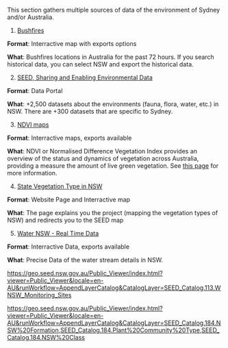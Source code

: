 This section gathers multiple sources of data of the environment of Sydney and/or Australia. 

1. [Bushfires](https://sentinel.ga.gov.au/#/) 

**Format**: Interractive map with exports options 

**What**: Bushfires locations in Australia for the past 72 hours. If you search historical data, you can select NSW and export the historical data. 


2. [SEED, Sharing and Enabling Environmental Data](https://datasets.seed.nsw.gov.au) 

**Format**: Data Portal 

**What**: +2,500 datasets about the environments (fauna, flora, water, etc.) in NSW. There are +300 datasets that are specific to Sydney. 


3. [NDVI maps](http://www.bom.gov.au/jsp/awap/ndvi/index.jsp)

**Format**: Interractive maps, exports available

**What**: NDVI or Normalised Difference Vegetation Index provides an overview of the status and dynamics of vegetation across Australia, providing a measure the amount of live green vegetation. See [this page](http://www.bom.gov.au/climate/austmaps/about-ndvi-maps.shtml) for more information. 


4. [State Vegetation Type in NSW](https://www.environment.nsw.gov.au/vegetation/state-vegetation-type-map.htm)

**Format**: Website Page and Interractive map 

**What**: The page explains you the project (mapping the vegetation types of NSW) and redirects you to the SEED map 

5. [Water NSW - Real Time Data](https://realtimedata.waternsw.com.au/)

**Format**: Interractive Data, exports available

**What**: Precise Data of the water stream details in NSW. 



https://geo.seed.nsw.gov.au/Public_Viewer/index.html?viewer=Public_Viewer&locale=en-AU&runWorkflow=AppendLayerCatalog&CatalogLayer=SEED_Catalog.113.WNSW_Monitoring_Sites

https://geo.seed.nsw.gov.au/Public_Viewer/index.html?viewer=Public_Viewer&locale=en-AU&runWorkflow=AppendLayerCatalog&CatalogLayer=SEED_Catalog.184.NSW%20Formation,SEED_Catalog.184.Plant%20Community%20Type,SEED_Catalog.184.NSW%20Class
